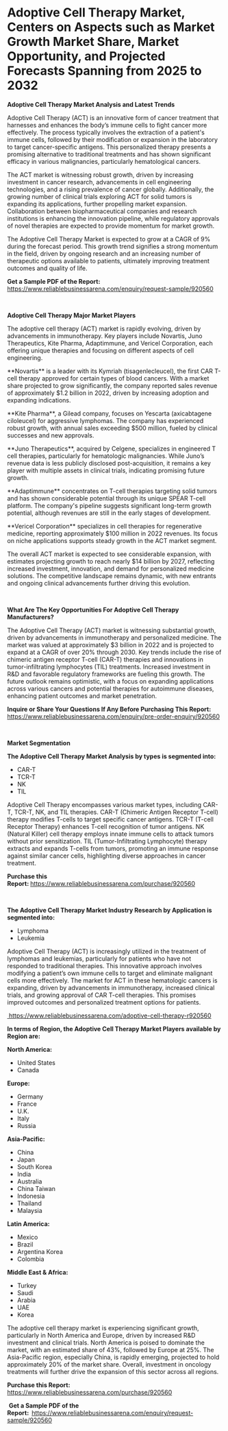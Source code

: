 <p><h1>Adoptive Cell Therapy Market, Centers on Aspects such as Market Growth Market Share, Market Opportunity, and Projected Forecasts Spanning from 2025 to 2032</h1></p><p><strong>Adoptive Cell Therapy Market Analysis and Latest Trends</strong></p>
<p><p>Adoptive Cell Therapy (ACT) is an innovative form of cancer treatment that harnesses and enhances the body’s immune cells to fight cancer more effectively. The process typically involves the extraction of a patient's immune cells, followed by their modification or expansion in the laboratory to target cancer-specific antigens. This personalized therapy presents a promising alternative to traditional treatments and has shown significant efficacy in various malignancies, particularly hematological cancers. </p><p>The ACT market is witnessing robust growth, driven by increasing investment in cancer research, advancements in cell engineering technologies, and a rising prevalence of cancer globally. Additionally, the growing number of clinical trials exploring ACT for solid tumors is expanding its applications, further propelling market expansion. Collaboration between biopharmaceutical companies and research institutions is enhancing the innovation pipeline, while regulatory approvals of novel therapies are expected to provide momentum for market growth.</p><p>The Adoptive Cell Therapy Market is expected to grow at a CAGR of 9% during the forecast period. This growth trend signifies a strong momentum in the field, driven by ongoing research and an increasing number of therapeutic options available to patients, ultimately improving treatment outcomes and quality of life.</p></p>
<p><strong>Get a Sample PDF of the Report:&nbsp;</strong> <a href="https://www.reliablebusinessarena.com/enquiry/request-sample/920560?utm_campaign=3311&utm_medium=2&utm_source=Github&utm_content=ia&utm_term=17042025&utm_id=adoptive-cell-therapy">https://www.reliablebusinessarena.com/enquiry/request-sample/920560</a></p>
<p>&nbsp;</p>
<p><strong>Adoptive Cell Therapy Major Market Players</strong></p>
<p><p>The adoptive cell therapy (ACT) market is rapidly evolving, driven by advancements in immunotherapy. Key players include Novartis, Juno Therapeutics, Kite Pharma, Adaptimmune, and Vericel Corporation, each offering unique therapies and focusing on different aspects of cell engineering.</p><p>**Novartis** is a leader with its Kymriah (tisagenlecleucel), the first CAR T-cell therapy approved for certain types of blood cancers. With a market share projected to grow significantly, the company reported sales revenue of approximately $1.2 billion in 2022, driven by increasing adoption and expanding indications.</p><p>**Kite Pharma**, a Gilead company, focuses on Yescarta (axicabtagene ciloleucel) for aggressive lymphomas. The company has experienced robust growth, with annual sales exceeding $500 million, fueled by clinical successes and new approvals.</p><p>**Juno Therapeutics**, acquired by Celgene, specializes in engineered T cell therapies, particularly for hematologic malignancies. While Juno’s revenue data is less publicly disclosed post-acquisition, it remains a key player with multiple assets in clinical trials, indicating promising future growth.</p><p>**Adaptimmune** concentrates on T-cell therapies targeting solid tumors and has shown considerable potential through its unique SPEAR T-cell platform. The company's pipeline suggests significant long-term growth potential, although revenues are still in the early stages of development.</p><p>**Vericel Corporation** specializes in cell therapies for regenerative medicine, reporting approximately $100 million in 2022 revenues. Its focus on niche applications supports steady growth in the ACT market segment.</p><p>The overall ACT market is expected to see considerable expansion, with estimates projecting growth to reach nearly $14 billion by 2027, reflecting increased investment, innovation, and demand for personalized medicine solutions. The competitive landscape remains dynamic, with new entrants and ongoing clinical advancements further driving this evolution.</p></p>
<p>&nbsp;</p>
<p><strong>What Are The Key Opportunities For Adoptive Cell Therapy Manufacturers?</strong></p>
<p><p>The Adoptive Cell Therapy (ACT) market is witnessing substantial growth, driven by advancements in immunotherapy and personalized medicine. The market was valued at approximately $3 billion in 2022 and is projected to expand at a CAGR of over 20% through 2030. Key trends include the rise of chimeric antigen receptor T-cell (CAR-T) therapies and innovations in tumor-infiltrating lymphocytes (TIL) treatments. Increased investment in R&D and favorable regulatory frameworks are fueling this growth. The future outlook remains optimistic, with a focus on expanding applications across various cancers and potential therapies for autoimmune diseases, enhancing patient outcomes and market penetration.</p></p>
<p><strong>Inquire or Share Your Questions If Any Before Purchasing This Report:</strong> <a href="https://www.reliablebusinessarena.com/enquiry/pre-order-enquiry/920560?utm_campaign=3311&utm_medium=2&utm_source=Github&utm_content=ia&utm_term=17042025&utm_id=adoptive-cell-therapy">https://www.reliablebusinessarena.com/enquiry/pre-order-enquiry/920560</a></p>
<p>&nbsp;</p>
<p><strong>Market Segmentation</strong></p>
<p><strong>The Adoptive Cell Therapy Market Analysis by types is segmented into:</strong></p>
<p><ul><li>CAR-T</li><li>TCR-T</li><li>NK</li><li>TIL</li></ul></p>
<p><p>Adoptive Cell Therapy encompasses various market types, including CAR-T, TCR-T, NK, and TIL therapies. CAR-T (Chimeric Antigen Receptor T-cell) therapy modifies T-cells to target specific cancer antigens. TCR-T (T-cell Receptor Therapy) enhances T-cell recognition of tumor antigens. NK (Natural Killer) cell therapy employs innate immune cells to attack tumors without prior sensitization. TIL (Tumor-Infiltrating Lymphocyte) therapy extracts and expands T-cells from tumors, promoting an immune response against similar cancer cells, highlighting diverse approaches in cancer treatment.</p></p>
<p><strong>Purchase this Report:&nbsp;</strong><a href="https://www.reliablebusinessarena.com/purchase/920560?utm_campaign=3311&utm_medium=2&utm_source=Github&utm_content=ia&utm_term=17042025&utm_id=adoptive-cell-therapy">https://www.reliablebusinessarena.com/purchase/920560</a></p>
<p>&nbsp;</p>
<p><strong>The Adoptive Cell Therapy Market Industry Research by Application is segmented into:</strong></p>
<p><ul><li>Lymphoma</li><li>Leukemia</li></ul></p>
<p><p>Adoptive Cell Therapy (ACT) is increasingly utilized in the treatment of lymphomas and leukemias, particularly for patients who have not responded to traditional therapies. This innovative approach involves modifying a patient’s own immune cells to target and eliminate malignant cells more effectively. The market for ACT in these hematologic cancers is expanding, driven by advancements in immunotherapy, increased clinical trials, and growing approval of CAR T-cell therapies. This promises improved outcomes and personalized treatment options for patients.</p></p>
<p><a href="https://www.reliablebusinessarena.com/adoptive-cell-therapy-r920560?utm_campaign=3311&utm_medium=2&utm_source=Github&utm_content=ia&utm_term=17042025&utm_id=adoptive-cell-therapy">&nbsp;https://www.reliablebusinessarena.com/adoptive-cell-therapy-r920560</a></p>
<p><strong>In terms of Region, the Adoptive Cell Therapy Market Players available by Region are:</strong></p>
<p>
    <p> <strong> North America: </strong>
        <ul>
            <li>United States</li>
            <li>Canada</li>
        </ul>
        </p> 
    <p> <strong> Europe: </strong>
        <ul>
            <li>Germany</li>
            <li>France</li>
            <li>U.K.</li>
            <li>Italy</li>
            <li>Russia</li>
        </ul>
        </p> 
    <p> <strong> Asia-Pacific: </strong>
        <ul>
            <li>China</li>
            <li>Japan</li>
            <li>South Korea</li>
            <li>India</li>
            <li>Australia</li>
            <li>China Taiwan</li>
            <li>Indonesia</li>
            <li>Thailand</li>
            <li>Malaysia</li>
        </ul>
        </p> 
    <p> <strong> Latin America: </strong>
        <ul>
            <li>Mexico</li>
            <li>Brazil</li>
            <li>Argentina Korea</li>
            <li>Colombia</li>
        </ul>
        </p> 
    <p> <strong> Middle East & Africa: </strong>
        <ul>
            <li>Turkey</li>
            <li>Saudi</li>
            <li>Arabia</li>
            <li>UAE</li>
            <li>Korea</li>
        </ul>
    </p>
    </p>
<p><p>The adoptive cell therapy market is experiencing significant growth, particularly in North America and Europe, driven by increased R&D investment and clinical trials. North America is poised to dominate the market, with an estimated share of 43%, followed by Europe at 25%. The Asia-Pacific region, especially China, is rapidly emerging, projected to hold approximately 20% of the market share. Overall, investment in oncology treatments will further drive the expansion of this sector across all regions.</p></p>
<p><strong>Purchase this Report: </strong><a href="https://www.reliablebusinessarena.com/purchase/920560?utm_campaign=3311&utm_medium=2&utm_source=Github&utm_content=ia&utm_term=17042025&utm_id=adoptive-cell-therapy">https://www.reliablebusinessarena.com/purchase/920560</a></p>
<p>&nbsp;<strong>Get a Sample PDF of the Report:&nbsp;&nbsp;</strong><a href="https://www.reliablebusinessarena.com/enquiry/request-sample/920560?utm_campaign=3311&utm_medium=2&utm_source=Github&utm_content=ia&utm_term=17042025&utm_id=adoptive-cell-therapy">https://www.reliablebusinessarena.com/enquiry/request-sample/920560</a></p>
<p><strong></strong></p>
<p><p></p><p></p><p></p></p>